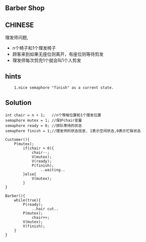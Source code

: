 ## Barber Shop

## CHINESE
理发师问题,
* n个椅子和1个理发椅子
* 顾客来到如果无座位则离开，有座位则等待剪发
* 理发师每次剪完1个就会叫1个人剪发

## hints
```
    1.nice semaphore "finish" as a current state.
```

## Solution
```
int chair = n + 1;   //n个等候位置和1个理发位置
semaphore mutex = 1; //保护chair变量
semaphore ready = 0; //排队等待的状态
semaphore finish = 1;//理发师的状态信息. 1表示空闲状态,0表示忙碌状态

Customer(){
    P(mutex);
        if(chair > 0){
            chair--;
            V(mutex);
            V(ready);
            P(finish);
                ..waiting..
        }else{
            V(mutex);
        }
}

Barber(){
    while(true){
        P(ready);
            ..hair cut..
        P(mutex);
            chair++;
        V(mutex);
        V(finish);
    }
}
```